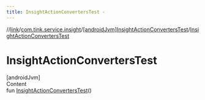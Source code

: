 ```yaml
---
title: InsightActionConvertersTest -
---
```

//[link](../../index.md)/[com.tink.service.insight](../index.md)/[[androidJvm]InsightActionConvertersTest](index.md)/[InsightActionConvertersTest](-insight-action-converters-test.md)



# InsightActionConvertersTest  
[androidJvm]  
Content  
fun [InsightActionConvertersTest](-insight-action-converters-test.md)()  



